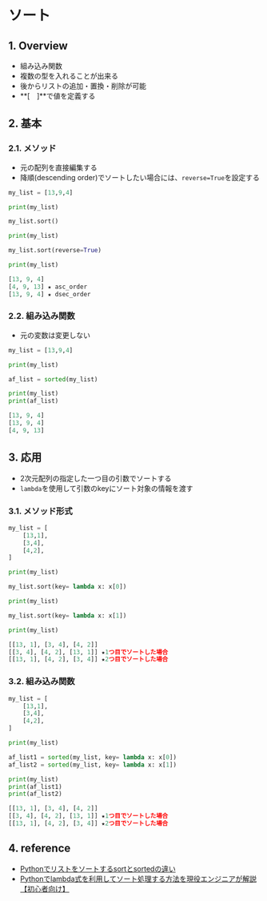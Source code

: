 # ソート

## 1. Overview
- 組み込み関数
- 複数の型を入れることが出来る
- 後からリストの追加・置換・削除が可能
- **[　]**で値を定義する

## 2. 基本
### 2.1. メソッド
- 元の配列を直接編集する
- 降順(descending order)でソートしたい場合には、`reverse=True`を設定する
<!-- -->
```python title="python ソースコード"
my_list = [13,9,4]

print(my_list)

my_list.sort()

print(my_list)

my_list.sort(reverse=True)

print(my_list)


```

```python  title="python 出力結果"
[13, 9, 4]
[4, 9, 13] ★ asc_order
[13, 9, 4] ★ dsec_order
```

### 2.2. 組み込み関数
- 元の変数は変更しない

```python title="python ソースコード"
my_list = [13,9,4]

print(my_list)

af_list = sorted(my_list)

print(my_list)
print(af_list)
```

```python  title="python 出力結果" hl_lines="3"
[13, 9, 4]
[13, 9, 4]
[4, 9, 13]
```

## 3. 応用
- 2次元配列の指定した一つ目の引数でソートする
- `lambda`を使用して引数のkeyにソート対象の情報を渡す

### 3.1. メソッド形式

```python title="python ソースコード"
my_list = [
    [13,1],
    [3,4],
    [4,2],
]

print(my_list)

my_list.sort(key= lambda x: x[0])

print(my_list)

my_list.sort(key= lambda x: x[1])

print(my_list)
```

```python  title="python 出力結果"
[[13, 1], [3, 4], [4, 2]]
[[3, 4], [4, 2], [13, 1]] ★1つ目でソートした場合
[[13, 1], [4, 2], [3, 4]] ★2つ目でソートした場合
```

### 3.2. 組み込み関数

```python title="python ソースコード"
my_list = [
    [13,1],
    [3,4],
    [4,2],
]

print(my_list)

af_list1 = sorted(my_list, key= lambda x: x[0])
af_list2 = sorted(my_list, key= lambda x: x[1])

print(my_list)
print(af_list1)
print(af_list2)
```

```python  title="python 出力結果" hl_lines="3"
[[13, 1], [3, 4], [4, 2]]
[[3, 4], [4, 2], [13, 1]] ★1つ目でソートした場合
[[13, 1], [4, 2], [3, 4]] ★2つ目でソートした場合
```


## 4. reference
- [Pythonでリストをソートするsortとsortedの違い](https://note.nkmk.me/python-list-sort-sorted/)
- [Pythonでlambda式を利用してソート処理する方法を現役エンジニアが解説【初心者向け】](https://techacademy.jp/magazine/30597)